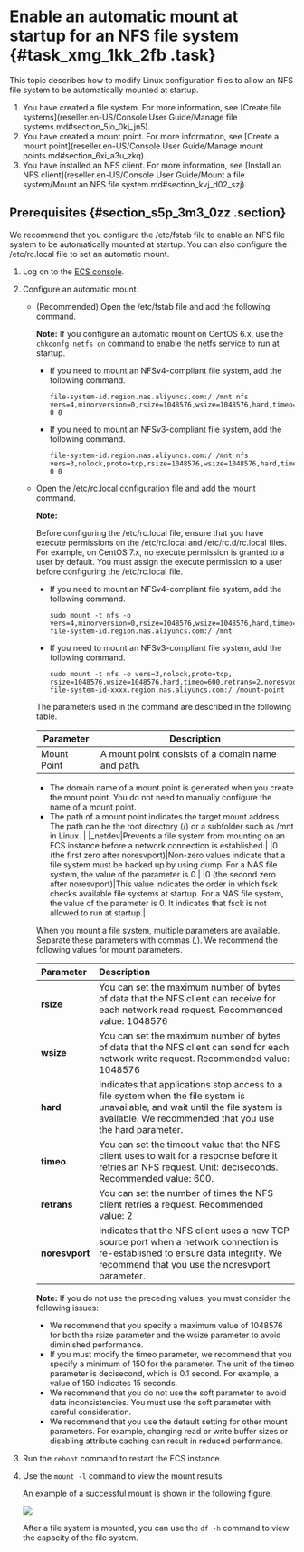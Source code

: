 # Enable an automatic mount at startup for an NFS file system {#task_xmg_1kk_2fb .task}

This topic describes how to modify Linux configuration files to allow an NFS file system to be automatically mounted at startup.

1.  You have created a file system. For more information, see [Create file systems](reseller.en-US/Console User Guide/Manage file systems.md#section_5jo_0kj_jn5).
2.  You have created a mount point. For more information, see [Create a mount point](reseller.en-US/Console User Guide/Manage mount points.md#section_6xi_a3u_zkq).
3.  You have installed an NFS client. For more information, see [Install an NFS client](reseller.en-US/Console User Guide/Mount a file system/Mount an NFS file system.md#section_kvj_d02_szj).

## Prerequisites {#section_s5p_3m3_0zz .section}

We recommend that you configure the /etc/fstab file to enable an NFS file system to be automatically mounted at startup. You can also configure the /etc/rc.local file to set an automatic mount.

1.  Log on to the [ECS console](partners-intl.console.aliyun.com/#/ecs).
2.  Configure an automatic mount.
    -   \(Recommended\) Open the /etc/fstab file and add the following command.

        **Note:** If you configure an automatic mount on CentOS 6.x, use the `chkconfg netfs on` command to enable the netfs service to run at startup.

        -   If you need to mount an NFSv4-compliant file system, add the following command.

            ``` {#codeblock_h4f_oyv_rqa}
            file-system-id.region.nas.aliyuncs.com:/ /mnt nfs vers=4,minorversion=0,rsize=1048576,wsize=1048576,hard,timeo=600,retrans=2,_netdev,noresvport 0 0
            ```

        -   If you need to mount an NFSv3-compliant file system, add the following command.

            ``` {#codeblock_8c4_lp7_3qy}
            file-system-id.region.nas.aliyuncs.com:/ /mnt nfs vers=3,nolock,proto=tcp,rsize=1048576,wsize=1048576,hard,timeo=600,retrans=2,_netdev,noresvport 0 0
            ```

    -   Open the /etc/rc.local configuration file and add the mount command.

        **Note:** 

        Before configuring the /etc/rc.local file, ensure that you have execute permissions on the /etc/rc.local and /etc/rc.d/rc.local files. For example, on CentOS 7.x, no execute permission is granted to a user by default. You must assign the execute permission to a user before configuring the /etc/rc.local file.

        -   If you need to mount an NFSv4-compliant file system, add the following command.

            ``` {#codeblock_3n0_a3u_f6q}
            sudo mount -t nfs -o vers=4,minorversion=0,rsize=1048576,wsize=1048576,hard,timeo=600,retrans=2,_netdev,noresvport file-system-id.region.nas.aliyuncs.com:/ /mnt
            ```

        -   If you need to mount an NFSv3-compliant file system, add the following command.

            ``` {#codeblock_ycw_chq_glo}
            sudo mount -t nfs -o vers=3,nolock,proto=tcp, rsize=1048576,wsize=1048576,hard,timeo=600,retrans=2,noresvport file-system-id-xxxx.region.nas.aliyuncs.com:/ /mount-point
            ```

        The parameters used in the command are described in the following table.

        |Parameter|Description|
        |---------|-----------|
        |Mount Point| A mount point consists of a domain name and path.

        -   The domain name of a mount point is generated when you create the mount point. You do not need to manually configure the name of a mount point.
        -   The path of a mount point indicates the target mount address. The path can be the root directory \(/\) or a subfolder such as /mnt in Linux.
 |
        |\_netdev|Prevents a file system from mounting on an ECS instance before a network connection is established.|
        |0 \(the first zero after noresvport\)|Non-zero values indicate that a file system must be backed up by using dump. For a NAS file system, the value of the parameter is 0.|
        |0 \(the second zero after noresvport\)|This value indicates the order in which fsck checks available file systems at startup. For a NAS file system, the value of the parameter is 0. It indicates that fsck is not allowed to run at startup.|

        When you mount a file system, multiple parameters are available. Separate these parameters with commas \(,\). We recommend the following values for mount parameters.

        |Parameter|Description|
        |:--------|:----------|
        |**rsize**|You can set the maximum number of bytes of data that the NFS client can receive for each network read request. Recommended value: 1048576|
        |**wsize**|You can set the maximum number of bytes of data that the NFS client can send for each network write request. Recommended value: 1048576|
        |**hard**|Indicates that applications stop access to a file system when the file system is unavailable, and wait until the file system is available. We recommended that you use the hard parameter.|
        |**timeo**|You can set the timeout value that the NFS client uses to wait for a response before it retries an NFS request. Unit: deciseconds. Recommended value: 600.|
        |**retrans**|You can set the number of times the NFS client retries a request. Recommended value: 2|
        |**noresvport**|Indicates that the NFS client uses a new TCP source port when a network connection is re-established to ensure data integrity. We recommend that you use the noresvport parameter.|

        **Note:** If you do not use the preceding values, you must consider the following issues:

        -   We recommend that you specify a maximum value of 1048576 for both the rsize parameter and the wsize parameter to avoid diminished performance.
        -   If you must modify the timeo parameter, we recommend that you specify a minimum of 150 for the parameter. The unit of the timeo parameter is decisecond, which is 0.1 second. For example, a value of 150 indicates 15 seconds.
        -   We recommend that you do not use the soft parameter to avoid data inconsistencies. You must use the soft parameter with careful consideration.
        -   We recommend that you use the default setting for other mount parameters. For example, changing read or write buffer sizes or disabling attribute caching can result in reduced performance.
3.  Run the `reboot` command to restart the ECS instance.
4.  Use the `mount -l` command to view the mount results.

    An example of a successful mount is shown in the following figure.

    ![](http://static-aliyun-doc.oss-cn-hangzhou.aliyuncs.com/assets/img/21207/156438483149539_en-US.png)

    After a file system is mounted, you can use the `df -h` command to view the capacity of the file system.


